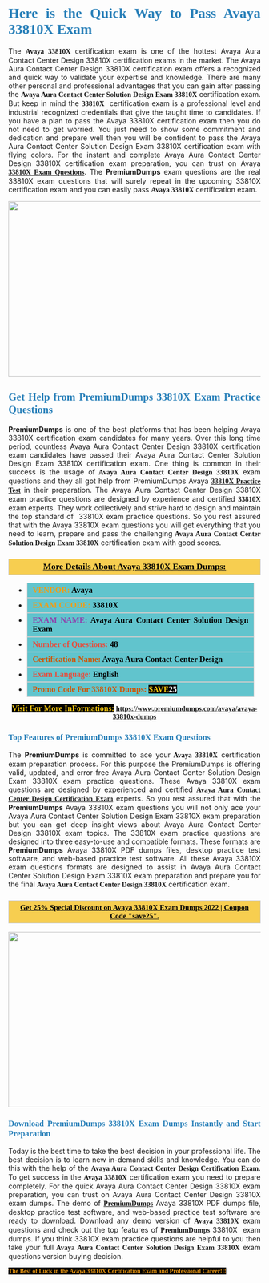<h1 style="text-align: justify;"><span style="color:#2980b9;"><span style="font-family:Georgia,serif;"><strong>Here is the Quick Way to Pass Avaya 33810X Exam</strong></span></span></h1>

<p style="text-align: justify;">The <span style="font-family:Georgia,serif;"><strong>Avaya 33810X</strong></span> certification exam is one of the hottest Avaya Aura Contact Center Design 33810X certification exams in the market. The Avaya Aura Contact Center Design 33810X certification exam offers a recognized and quick way to validate your expertise and knowledge. There are many other personal and professional advantages that you can gain after passing the <span style="font-family:Georgia,serif;"><strong>Avaya Aura Contact Center Solution Design Exam 33810X</strong></span> certification exam. But keep in mind the <span style="font-family:Georgia,serif;"><strong>33810X </strong></span> certification exam is a professional level and industrial recognized credentials that give the taught time to candidates. If you have a plan to pass the Avaya 33810X certification exam then you do not need to get worried. You just need to show some commitment and dedication and prepare well then you will be confident to pass the Avaya Aura Contact Center Solution Design Exam 33810X certification exam with flying colors. For the instant and complete Avaya Aura Contact Center Design 33810X certification exam preparation, you can trust on Avaya <span style="font-family:Georgia,serif;"><strong><a href="https://www.premiumdumps.com/avaya/avaya-33810x-dumps">33810X Exam Questions</a></strong></span>. The <strong>PremiumDumps</strong> exam questions are the real 33810X exam questions that will surely repeat in the upcoming 33810X certification exam and you can easily pass <span style="font-family:Georgia,serif;"><strong>Avaya 33810X</strong></span> certification exam.</p>

<p style="text-align: center;"><a href="https://www.premiumdumps.com/avaya/avaya-33810x-dumps"><img alt="" src="https://i.imgur.com/VJaqCPg.jpeg" style="width: 700px; height: 350px;" /></a></p>

<h2 style="text-align: justify;"><span style="color:#2980b9;"><span style="font-family:Georgia,serif;"><strong>Get Help from PremiumDumps 33810X Exam Practice Questions</strong> </span></span></h2>

<p style="text-align: justify;"><span style="font-size:14px;"><strong>PremiumDumps</strong></span> is one of the best platforms that has been helping Avaya 33810X certification exam candidates for many years. Over this long time period, countless Avaya Aura Contact Center Design 33810X certification exam candidates have passed their Avaya Aura Contact Center Solution Design Exam 33810X certification exam. One thing is common in their success is the usage of<span style="font-family:Georgia,serif;"><strong> Avaya Aura Contact Center Design 33810X </strong></span>exam questions and they all got help from PremiumDumps Avaya <a href="https://www.premiumdumps.com/avaya/avaya-33810x-dumps"><span style="font-family:Georgia,serif;"><strong>33810X Practice Test</strong></span></a> in their preparation. The Avaya Aura Contact Center Design 33810X exam practice questions are designed by experience and certified <span style="font-family:Georgia,serif;"><strong> 33810X</strong></span> exam experts. They work collectively and strive hard to design and maintain the top standard of  33810X<strong> </strong>exam practice questions. So you rest assured that with the Avaya 33810X exam questions you will get everything that you need to learn, prepare and pass the challenging<span style="font-family:Georgia,serif;"><strong> Avaya Aura Contact Center Solution Design Exam 33810X</strong></span> certification exam with good scores.</p>

<h3 style="background: #f7ce50; border: 1px solid rgb(204, 204, 204); padding: 5px 10px; text-align: center;"><span style="font-family:Georgia,serif;"><u><u><span style="color:#000000;"><span style="font-size:11pt"><span style="line-height:normal"><b><span style="font-size:13.0pt"><span cambria="">More Details About Avaya 33810X Exam Dumps:</span></span></b></span></span></span></u></u></span></h3>

<ul>
	<li style="margin:0cm 10pt">
	<div style="background:#61c4cd; border: 1px solid rgb(204, 204, 204); padding: 5px 10px; text-align: justify;"><span style="font-family:Georgia,serif;"><span style="font-size:11pt"><span style="line-height:normal"><b><span style="font-size:12.0pt"><span new="" roman="" times=""><span style="color:#f39c12;">VENDOR:</span> <span style="color:#000000;">Avaya</span></span></span></b></span></span></span></div>
	</li>
	<li style="margin:0cm 10pt">
	<div style="background: #61c4cd; border: 1px solid rgb(204, 204, 204); padding: 5px 10px; text-align: justify;"><span style="font-family:Georgia,serif;"><span style="font-size:11pt"><span style="line-height:normal"><b><span style="font-size:12.0pt"><span new="" roman="" times=""><span style="color:#f39c12;">EXAM CCODE:</span> <span style="color:#000000;">33810X</span></span></span></b></span></span></span></div>
	</li>
	<li style="margin:0cm 10pt">
	<div style="background: #61c4cd; border: 1px solid rgb(204, 204, 204); padding: 5px 10px; text-align: justify;"><span style="font-family:Georgia,serif;"><span style="font-size:11pt"><span style="line-height:normal"><b><span style="font-size:12.0pt"><span new="" roman="" times=""><span style="color:#8e44ad;">EXAM NAME:</span> <span style="color:#000000;">Avaya Aura Contact Center Solution Design Exam</span></span></span></b></span></span></span></div>
	</li>
	<li style="margin:0cm 10pt">
	<div style="background: #61c4cd; border: 1px solid rgb(204, 204, 204); padding: 5px 10px;"><span style="font-family:Georgia,serif;"><span style="font-size:11pt"><span style="line-height:normal"><b><span style="font-size:12.0pt"><span new="" roman="" times=""><span style="color:#e74c3c;">Number of Questions:</span><span style="color:#000000;"><span style="color:#f1c40f;"> </span>48</span></span></span></b></span></span></span></div>
	</li>
	<li style="margin:0cm 10pt">
	<div style="background: #61c4cd; border: 1px solid rgb(204, 204, 204); padding: 5px 10px; text-align: justify;"><span style="font-family:Georgia,serif;"><span style="font-size:11pt"><span style="line-height:normal"><b><span style="font-size:12.0pt"><span new="" roman="" times=""><span style="color:#d35400;">Certification Name:</span> <span style="color:#000000;">Avaya Aura Contact Center Design</span></span></span></b></span></span></span></div>
	</li>
	<li style="margin:0cm 10pt">
	<div style="background: #61c4cd; border: 1px solid rgb(204, 204, 204); padding: 5px 10px; text-align: justify;"><span style="font-family:Georgia,serif;"><span style="font-size:11pt"><span style="line-height:normal"><b><span style="font-size:12.0pt"><span new="" roman="" times=""><span style="color:#e74c3c;">Exam Language:</span> <span style="color:#000000;">English</span></span></span></b></span></span></span></div>
	</li>
	<li style="margin:0cm 10pt">
	<div style="background: #61c4cd; border: 1px solid rgb(204, 204, 204); padding: 5px 10px;"><span style="font-family:Georgia,serif;"><span style="font-size:11pt"><span style="line-height:normal"><b><span style="font-size:12.0pt"><span new="" roman="" times=""><span style="color:#d35400;">Promo Code For 33810X Dumps:</span><span style="color:#f1c40f;"> <span style="background-color:#000000;">SAVE</span></span><span style="color:#ffffff;"><span style="background-color:#000000;">25</span></span></span></span></b></span></span></span></div>
	</li>
</ul>

<p style="text-align: center;"><span style="font-family:Georgia,serif;"><strong><span style="font-size:16px;"><span style="color:#f1c40f;"><span style="background-color:#000000;">Visit For More InFormations:</span></span></span> <a href="https://www.premiumdumps.com/avaya/avaya-33810x-dumps">https://www.premiumdumps.com/avaya/avaya-33810x-dumps</a></strong></span></p>

<h3 style="text-align: justify;"><span style="color:#2980b9;"><span style="font-family:Georgia,serif;"><span style="font-family:Georgia,serif;"><strong>Top Features of PremiumDumps 33810X Exam Questions</strong></span></span></span></h3>

<p style="text-align: justify;">The <span style="font-size:14px;"><strong>PremiumDumps</strong></span> is committed to ace your<span style="font-family:Georgia,serif;"><strong> Avaya 33810X</strong></span> certification exam preparation process. For this purpose the PremiumDumps is offering valid, updated, and error-free Avaya Aura Contact Center Solution Design Exam 33810X exam practice questions. These Avaya 33810X exam questions are designed by experienced and certified <a href="https://www.premiumdumps.com/avaya/avaya-aura-contact-center-design-dumps"><span style="font-family:Georgia,serif;"><strong>Avaya Aura Contact Center Design Certification Exam</strong></span></a> experts. So you rest assured that with the <span style="font-size:14px;"><strong>PremiumDumps </strong></span>Avaya 33810X exam questions you will not only ace your Avaya Aura Contact Center Solution Design Exam 33810X exam preparation but you can get deep insight views about Avaya Aura Contact Center Design 33810X exam topics. The 33810X exam practice questions are designed into three easy-to-use and compatible formats. These formats are <strong>PremiumDumps</strong> Avaya 33810X PDF dumps files, desktop practice test software, and web-based practice test software. All these Avaya 33810X exam questions formats are designed to assist in Avaya Aura Contact Center Solution Design Exam 33810X exam preparation and prepare you for the final <span style="font-family:Georgia,serif;"><strong>Avaya Aura Contact Center Design 33810X</strong></span> certification exam.</p>

<h3 style="background: rgb(247, 206, 80); border: 1px solid rgb(204, 204, 204); padding: 5px 10px; text-align: center;"><span style="font-family:Georgia,serif;"><u><span style="color:#000000;"><span style="font-size:11pt;"><span style="line-height:normal;"><b><span cambria="">Get 25% Special Discount on Avaya 33810X Exam Dumps 2022 | Coupon Code "save25".</span></b></span></span></span></u></span></h3>

<p style="text-align: center;"><strong><a href="https://www.premiumdumps.com/avaya/avaya-33810x-dumps"><img alt="" src="https://i.imgur.com/F18GQwv.jpeg" style="width: 700px; height: 350px;" /></a></strong></p>

<h3 style="text-align: justify;"><span style="color:#2980b9;"><span style="font-family:Georgia,serif;"><span style="font-family:Georgia,serif;"><strong>Download PremiumDumps 33810X Exam Dumps Instantly and Start Preparation</strong></span></span></span></h3>

<p style="text-align: justify;">Today is the best time to take the best decision in your professional life. The best decision is to learn new in-demand skills and knowledge. You can do this with the help of the <span style="font-family:Georgia,serif;"><strong>Avaya Aura Contact Center Design Certification Exam</strong></span>. To get success in the <strong><span style="font-family:Georgia,serif;">Avaya 33810X</span></strong> certification exam you need to prepare completely. For the quick Avaya Aura Contact Center Design 33810X exam preparation, you can trust on Avaya Aura Contact Center Design 33810X exam dumps. The demo of <a href="https://www.premiumdumps.com/"><span style="font-family:Georgia,serif;"><strong><span style="font-size:14px;">PremiumDumps</span></strong></span></a> Avaya 33810X PDF dumps file, desktop practice test software, and web-based practice test software are ready to download. Download any demo version of <span style="font-family:Georgia,serif;"><strong>Avaya 33810X</strong></span> exam questions and check out the top features of <span style="font-size:14px;"><span style="font-family:Georgia,serif;"><strong>PremiumDumps</strong></span></span> 33810X  exam dumps. If you think 33810X exam practice questions are helpful to you then take your full<span style="font-family:Georgia,serif;"><strong> Avaya Aura Contact Center Solution Design Exam 33810X </strong></span>exam questions version buying decision.</p>

<p style="text-align: justify;"><span style="color:#f39c12;"><span style="font-size:12px;"><span style="font-family:Georgia,serif;"><strong><span style="background-color:#000000;">The Best of Luck in the Avaya 33810X Certification Exam and Professional Career!!!</span></strong></span></span></span></p>
